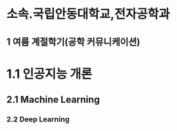 소속.국립안동대학교,전자공학과
=======================
1 여름 계절학기(공학 커뮤니케이션)
------------------------------------


# 1.1 인공지능 개론
## 2.1 Machine Learning
### 2.2 Deep Learning
#### 